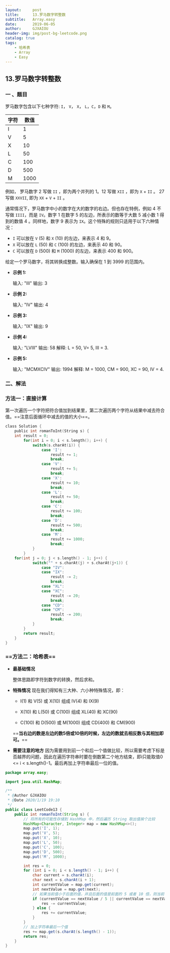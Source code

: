 ```yaml
---
layout:     post
title:      13.罗马数字转整数
subtitle:   Array.easy
date:       2019-06-05
author:     GJXAIOU
header-img: img/post-bg-leetcode.png
catalog: true
tags:
    - 哈希表
    - Array
    - Easy 
---
```


## 13.罗马数字转整数

### 一 、题目
罗马数字包含以下七种字符: `I`， `V`， `X`， `L`，`C`，`D` 和 `M`。

| 字符 | 数值 |
| ---- | ---- |
| I    | 1    |
|V    | 5 |
|X    |10|
|L |   50|
|C  |  100|
|D   |  500|
|M   |   1000|

例如， 罗马数字 2 写做 `II` ，即为两个并列的 1。12 写做 `XII` ，即为 `X` + `II` 。 27 写做  `XXVII`, 即为 `XX` + `V` + `II` 。

通常情况下，罗马数字中小的数字在大的数字的右边。但也存在特例，例如 4 不写做 `IIII`，而是 `IV`。数字 1 在数字 5 的左边，所表示的数等于大数 5 减小数 1 得到的数值 4 。同样地，数字 9 表示为 `IX`。这个特殊的规则只适用于以下六种情况：

*   `I` 可以放在 `V` (5) 和 `X` (10) 的左边，来表示 4 和 9。
*   `X` 可以放在 `L` (50) 和 `C` (100) 的左边，来表示 40 和 90。 
*   `C` 可以放在 `D` (500) 和 `M` (1000) 的左边，来表示 400 和 900。

给定一个罗马数字，将其转换成整数。输入确保在 1 到 3999 的范围内。

- **示例 1:**

    输入: "III"
    输出: 3

- **示例 2:**

    输入: "IV"
    输出: 4

- **示例 3:**

    输入: "IX"
    输出: 9

- **示例 4:**

    输入: "LVIII"
    输出: 58
    解释: L = 50, V= 5, III = 3.

- **示例 5:**

    输入: "MCMXCIV"
    输出: 1994
    解释: M = 1000, CM = 900, XC = 90, IV = 4.

### 二、解法

### 方法一：直接计算

第一次遍历一个字符把符合值加到结果里，第二次遍历两个字符从结果中减去符合值。==注意后面循环中减去的值的大小==。

```c
class Solution {
    public int romanToInt(String s) {
	int result = 0;
        for(int i = 0; i < s.length(); i++) {
            switch(s.charAt(i)) {
                case 'I': 
                    result += 1;
                    break;
                case 'V': 
                    result += 5;
                    break;
                case 'X':
                    result += 10;
                    break;
                case 'L':
                    result += 50;
                    break;
                case 'C':
                    result += 100;
                    break;
                case 'D':
                    result += 500;
                    break;
                case 'M':
                    result += 1000;
                    break;
            }
        }
	for(int j = 0; j < s.length() - 1; j++) {
            switch("" + s.charAt(j) + s.charAt(j+1)) {
                case "IV":
                case "IX":
                    result -= 2;
                    break;
                case "XL":
                case "XC":
                    result -= 20;
                    break;
                case "CD":
                case "CM":
                    result -= 200;
                    break;
            }
        }
        return result;
    }
}

```



### ==方法二：哈希表==

- **最基础情况**
    
    整体思路即字符到数字的转换，然后求和。
    
- **特殊情况**
    现在我们得知有三大种、六小种特殊情况，即：

    - I(1) 和 V(5) 或 X(10) 组成 IV(4) 和 IX(9)

    - X(10) 和 L(50) 或 C(100) 组成 XL(40) 和 XC(90)

    - C(100) 和 D(500) 或 M(1000) 组成 CD(400) 和 CM(900)

    ==**当右边的数是左边的数5倍或10倍的时候，左边的数就去相反数与其相加即可。**==

- **需要注意的地方**
    因为需要用到前一个和后一个值做比较，所以需要考虑下标是否越界的问题，因此在遍历字符串时要在倒数第二个地方结束，即i只能取值0 <= i < s.length()-1。最后再加上字符串最后一位的值。

```Java
package array.easy;

import java.util.HashMap;

/**
 * @Author GJXAIOU
 * @Date 2020/1/19 19:10
 */
public class LeetCode13 {
    public int romanToInt(String s) {
        // 将所有的可能性存储到 HashMap 中，然后遍历 String 取出值挨个比较
        HashMap<Character, Integer> map = new HashMap<>();
        map.put('I', 1);
        map.put('V', 5);
        map.put('X', 10);
        map.put('L', 50);
        map.put('C', 100);
        map.put('D', 500);
        map.put('M', 1000);

        int res = 0;
        for (int i = 0; i < s.length() - 1; i++) {
            char current = s.charAt(i);
            char next = s.charAt(i + 1);
            int currentValue = map.get(current);
            int nextValue = map.get(next);
            // 如果当前值小于后面的值，并且后面的值是前面的 5 或者 10 倍，则当前值变为负数加上去
            if (currentValue == nextValue / 5 || currentValue == nextValue / 10) {
                res -= currentValue;
            } else {
                res += currentValue;
            }
        }
        // 加上字符串最后一个值
        res += map.get(s.charAt(s.length() - 1));
        return res;
    }
}
```

